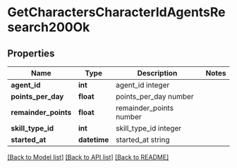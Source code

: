 # GetCharactersCharacterIdAgentsResearch200Ok

## Properties
Name | Type | Description | Notes
------------ | ------------- | ------------- | -------------
**agent_id** | **int** | agent_id integer | 
**points_per_day** | **float** | points_per_day number | 
**remainder_points** | **float** | remainder_points number | 
**skill_type_id** | **int** | skill_type_id integer | 
**started_at** | **datetime** | started_at string | 

[[Back to Model list]](../README.md#documentation-for-models) [[Back to API list]](../README.md#documentation-for-api-endpoints) [[Back to README]](../README.md)


